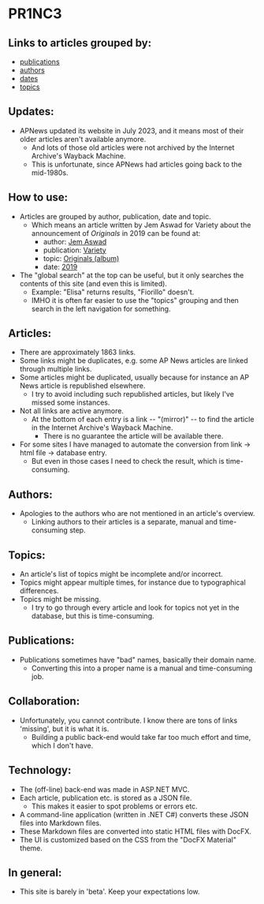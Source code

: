 # PR1NC3

## Links to articles grouped by:

  * [publications](./publications/index.md)
  * [authors](./authors/index.md)
  * [dates](./dates/index.md)
  * [topics](./topics/index.md)

## Updates:

  * APNews updated its website in July 2023, and it means most of their older articles aren't available anymore.
     * And lots of those old articles were not archived by the Internet Archive's Wayback Machine.
     * This is unfortunate, since APNews had articles going back to the mid-1980s.
	 
## How to use:

  * Articles are grouped by author, publication, date and topic.
     * Which means an article written by Jem Aswad for Variety about the announcement of *Originals* in 2019 can be found at:
        * author: [Jem Aswad](https://bjmdotnet.github.io/pr1nc3/authors/jem-aswad/)
        * publication: [Variety](https://bjmdotnet.github.io/pr1nc3/publications/variety/)
        * topic: [Originals (album)](https://bjmdotnet.github.io/pr1nc3/topics/album/originals/)
        * date: [2019](https://bjmdotnet.github.io/pr1nc3/dates/2019/)
  * The "global search" at the top can be useful, but it only searches the contents of this site (and even this is limited).
     * Example: "Elisa" returns results, "Fiorillo" doesn't.
     * IMHO it is often far easier to use the "topics" grouping and then search in the left navigation for something.
	 
## Articles:

  * There are approximately 1863 links.
  * Some links might be duplicates, e.g. some AP News articles are linked through multiple links.
  * Some articles might be duplicated, usually because for instance an AP News article is republished elsewhere.
     * I try to avoid including such republished articles, but likely I've missed some instances.
  * Not all links are active anymore.
     * At the bottom of each entry is a link -- "(mirror)" -- to find the article in the Internet Archive's Wayback Machine.
        * There is no guarantee the article will be available there.
  * For some sites I have managed to automate the conversion from link -> html file -> database entry.
     * But even in those cases I need to check the result, which is time-consuming.
	 
## Authors:

  * Apologies to the authors who are not mentioned in an article's overview.
     * Linking authors to their articles is a separate, manual and time-consuming step.
	 
## Topics:

  * An article's list of topics might be incomplete and/or incorrect.
  * Topics might appear multiple times, for instance due to typographical differences.
  * Topics might be missing. 
     * I try to go through every article and look for topics not yet in the database, but this is time-consuming.
	 
## Publications:

  * Publications sometimes have "bad" names, basically their domain name.
     * Converting this into a proper name is a manual and time-consuming job.
	 
## Collaboration:

  * Unfortunately, you cannot contribute. I know there are tons of links 'missing', but it is what it is. 
     * Building a public back-end would take far too much effort and time, which I don't have.
	 
## Technology:

  * The (off-line) back-end was made in ASP.NET MVC.
  * Each article, publication etc. is stored as a JSON file.
     * This makes it easier to spot problems or errors etc.
  * A command-line application (written in .NET C#) converts these JSON files into Markdown files.
  * These Markdown files are converted into static HTML files with DocFX.
  * The UI is customized based on the CSS from the "DocFX Material" theme.
	 
## In general:

  * This site is barely in 'beta'. Keep your expectations low.


